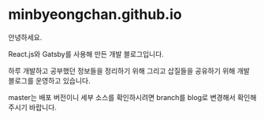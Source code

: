 # minbyeongchan.github.io

안녕하세요.

React.js와 Gatsby를 사용해 만든 개발 블로그입니다.

하루 개발하고 공부했던 정보들을 정리하기 위해 그리고 삽질들을 공유하기 위해 개발 블로그를 운영하고 있습니다.

master는 배포 버전이니 세부 소스를 확인하시려면 branch를 blog로 변경해서 확인해주시기 바랍니다.
